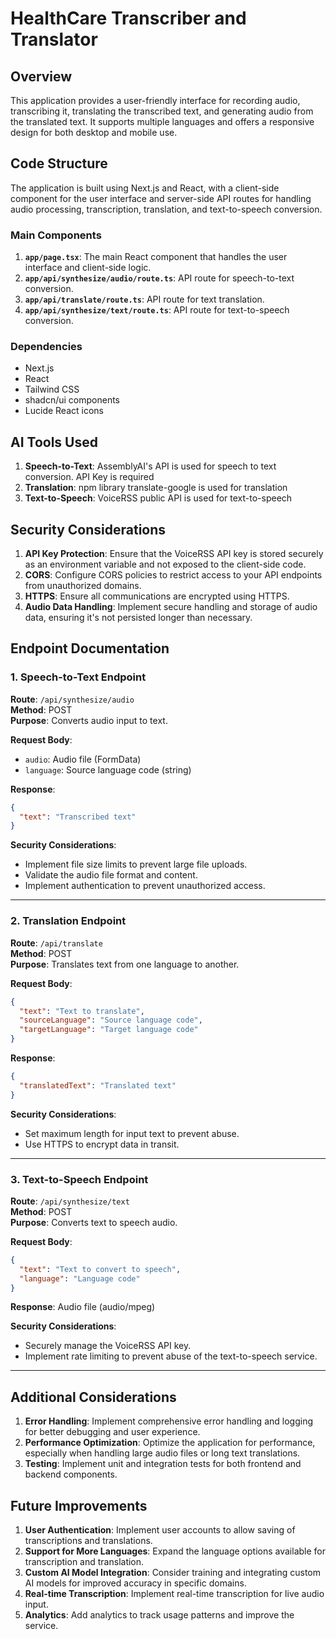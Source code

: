 # HealthCare Transcriber and Translator

## Overview

This application provides a user-friendly interface for recording audio, transcribing it, translating the transcribed text, and generating audio from the translated text. It supports multiple languages and offers a responsive design for both desktop and mobile use.

## Code Structure

The application is built using Next.js and React, with a client-side component for the user interface and server-side API routes for handling audio processing, transcription, translation, and text-to-speech conversion.

### Main Components

1. **`app/page.tsx`**: The main React component that handles the user interface and client-side logic.
2. **`app/api/synthesize/audio/route.ts`**: API route for speech-to-text conversion.
3. **`app/api/translate/route.ts`**: API route for text translation.
4. **`app/api/synthesize/text/route.ts`**: API route for text-to-speech conversion.

### Dependencies

- Next.js  
- React  
- Tailwind CSS  
- shadcn/ui components  
- Lucide React icons  

## AI Tools Used

1. **Speech-to-Text**: AssemblyAI's API is used for speech to text conversion. API Key is required
2. **Translation**: npm library translate-google is used for translation
3. **Text-to-Speech**: VoiceRSS public API is used for text-to-speech

## Security Considerations

1. **API Key Protection**: Ensure that the VoiceRSS API key is stored securely as an environment variable and not exposed to the client-side code.  
4. **CORS**: Configure CORS policies to restrict access to your API endpoints from unauthorized domains.  
5. **HTTPS**: Ensure all communications are encrypted using HTTPS.  
6. **Audio Data Handling**: Implement secure handling and storage of audio data, ensuring it's not persisted longer than necessary. 

## Endpoint Documentation

### 1. Speech-to-Text Endpoint

**Route**: `/api/synthesize/audio`  
**Method**: POST  
**Purpose**: Converts audio input to text.  

**Request Body**:
- `audio`: Audio file (FormData)  
- `language`: Source language code (string)  

**Response**:
```json
{
  "text": "Transcribed text"
}
```

**Security Considerations**:
- Implement file size limits to prevent large file uploads.  
- Validate the audio file format and content.  
- Implement authentication to prevent unauthorized access.  

---

### 2. Translation Endpoint

**Route**: `/api/translate`  
**Method**: POST  
**Purpose**: Translates text from one language to another.  

**Request Body**:
```json
{
  "text": "Text to translate",
  "sourceLanguage": "Source language code",
  "targetLanguage": "Target language code"
}
```

**Response**:
```json
{
  "translatedText": "Translated text"
}
```

**Security Considerations**:
- Set maximum length for input text to prevent abuse.  
- Use HTTPS to encrypt data in transit.  

---

### 3. Text-to-Speech Endpoint

**Route**: `/api/synthesize/text`  
**Method**: POST  
**Purpose**: Converts text to speech audio.  

**Request Body**:
```json
{
  "text": "Text to convert to speech",
  "language": "Language code"
}
```

**Response**: Audio file (audio/mpeg)  

**Security Considerations**:
- Securely manage the VoiceRSS API key.  
- Implement rate limiting to prevent abuse of the text-to-speech service.  

---

## Additional Considerations

1. **Error Handling**: Implement comprehensive error handling and logging for better debugging and user experience.  
3. **Performance Optimization**: Optimize the application for performance, especially when handling large audio files or long text translations.  
4. **Testing**: Implement unit and integration tests for both frontend and backend components.  

## Future Improvements

1. **User Authentication**: Implement user accounts to allow saving of transcriptions and translations.  
2. **Support for More Languages**: Expand the language options available for transcription and translation.  
3. **Custom AI Model Integration**: Consider training and integrating custom AI models for improved accuracy in specific domains.  
4. **Real-time Transcription**: Implement real-time transcription for live audio input.  
5. **Analytics**: Add analytics to track usage patterns and improve the service.  
